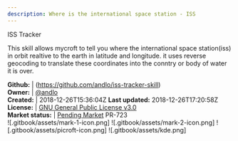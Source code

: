 ```yaml
---
description: Where is the international space station - ISS
---
```

ISS Tracker

This skill allows mycroft to tell you where the international space station(iss) in orbit realtive
to the earth in latitude and longitude. it uses reverse geocoding to translate these coordinates
into the conntry or body of water it is over.

**Github:** | (https://github.com/andlo/iss-tracker-skill)  
**Owner:** | [@andlo](https://github.com/andlo)  
**Created:** | 2018-12-26T15:36:04Z  **Last updated:** 2018-12-26T17:20:58Z  
**License:** | [GNU General Public License v3.0](https://api.github.com/licenses/gpl-3.0)  
**Market status:** | [Pending Market](https://market.mycroft.ai/skill/) PR-723  
 ![.gitbook/assets/mark-1-icon.png]  ![.gitbook/assets/mark-2-icon.png]  ![.gitbook/assets/picroft-icon.png]  ![.gitbook/assets/kde.png]  
